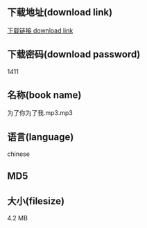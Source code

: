 ## 下载地址(download link)
[下载链接 download link](https://tutu365.netlify.app/?s=%E4%B8%BA%E4%BA%86%E4%BD%A0%E4%B8%BA%E4%BA%86%E6%88%91.mp3)

## 下载密码(download password)
1411

## 名称(book name)
为了你为了我.mp3.mp3

## 语言(language)
chinese

## MD5


## 大小(filesize)
4.2 MB
